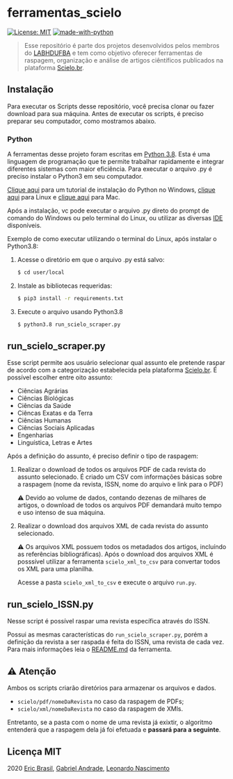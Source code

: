 # ferramentas_scielo

[![License: MIT](https://img.shields.io/badge/License-MIT-yellow.svg)](https://opensource.org/licenses/MIT) [![made-with-python](https://img.shields.io/badge/Made%20with-Python-1f425f.svg)](https://www.python.org/)

>Esse repositório é parte dos projetos desenvolvidos pelos membros do [LABHDUFBA](http://labhd.ufba.br/) e tem como objetivo oferecer ferramentas de raspagem, organização e análise de artigos ciêntíficos publicados na plataforma [Scielo.br](https://www.scielo.br/scielo.php?script=sci_home&lng=pt&nrm=iso).

## Instalação

Para executar os Scripts desse repositório, você precisa clonar ou fazer download para sua máquina. Antes de executar os scripts, é preciso preparar seu computador, como mostramos abaixo.

### Python

A ferramentas desse projeto foram escritas em [Python 3.8](https://www.python.org/). Esta é uma linguagem de programação que te permite trabalhar rapidamente e integrar diferentes sistemas com maior eficiência.
Para executar o arquivo .py é preciso instalar o Python3 em seu computador.

[Clique aqui](https://python.org.br/instalacao-windows/) para um tutorial de instalação do Python no Windows, [clique aqui](https://python.org.br/instalacao-linux/) para Linux e [clique aqui](https://python.org.br/instalacao-mac/)
para Mac.

Após a instalação, vc pode executar o arquivo .py direto do prompt de comando do Windows ou pelo terminal do Linux, ou utilizar as diversas [IDE](https://pt.wikipedia.org/wiki/Ambiente_de_desenvolvimento_integrado) disponíveis.

Exemplo de como executar utilizando o terminal do Linux, após instalar o Python3.8:

1. Acesse o diretório em que o arquivo .py está salvo:
   ```sh
   $ cd user/local
   ```
1. Instale as bibliotecas requeridas:
   ```sh
   $ pip3 install -r requirements.txt
   ```
1. Execute o arquivo usando Python3.8
   ```sh
   $ python3.8 run_scielo_scraper.py
   ```
## run_scielo_scraper.py

Esse script permite aos usuário selecionar qual assunto ele pretende raspar de acordo com a categorização estabelecida pela plataforma [Scielo.br](https://www.scielo.br/scielo.php?script=sci_subject&lng=pt&nrm=iso). É possível escolher entre oito assunto:

* Ciências Agrárias
* Ciências Biológicas
* Ciências da Saúde
* Ciêncas Exatas e da Terra 
* Ciências Humanas
* Ciências Sociais Aplicadas
* Engenharias
* Linguística, Letras e Artes

Após a definição do assunto, é preciso definir o tipo de raspagem: 

1. Realizar o download de todos os arquivos PDF de cada revista do assunto selecionado. É criado um CSV com informações básicas sobre a raspagem (nome da revista, ISSN, nome do arquivo e link para o PDF)

    :warning: Devido ao volume de dados, contando dezenas de milhares de artigos, o download de todos os arquivos PDF demandará  muito tempo e uso intenso de sua máquina.

2. Realizar o download dos arquivos XML de cada revista do assunto selecionado.
    
    :warning: Os arquivos XML possuem todos os metadados dos artigos, incluíndo as referências bibliográficas). Após o download dos arquivos XML é posssível utilizar a ferramenta `scielo_xml_to_csv` para convertar todos os XML para uma planilha.

    Acesse a pasta `scielo_xml_to_csv` e execute o arquivo `run.py`.

## run_scielo_ISSN.py

Nesse script é possível raspar uma revista específica através do ISSN.

Possui as mesmas características do `run_scielo_scraper.py`, porém a definição da revista a ser raspada é feita do ISSN, uma revista de cada vez. Para mais informações leia o [README.md](scielo_xml_to_csv/README.md) da ferramenta.

## :warning: Atenção

Ambos os scripts criarão diretórios para armazenar os arquivos e dados.

- `scielo/pdf/nomeDaRevista` no caso da raspagem de PDFs;
- `scielo/xml/nomeDaRevista` no caso da raspagem de XMls.

Entretanto, se a pasta com o nome de uma revista já exixtir, o algoritmo entenderá que a raspagem dela já foi efetuada e **passará para a seguinte**.

## Licença MIT
2020 [Eric Brasil](https://github.com/ericbrasiln), [Gabriel Andrade](https://github.com/gabrielsandrade), [Leonardo Nascimento](https://github.com/leofn)
